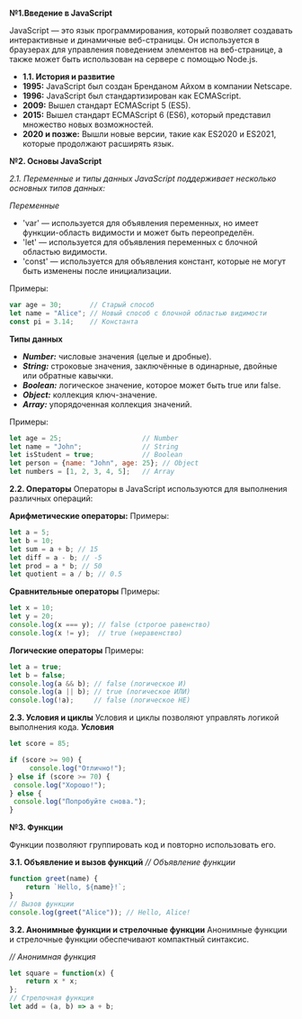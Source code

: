 **№1.Введение в JavaScript**

JavaScript — это язык программирования, который позволяет создавать интерактивные и динамичные веб-страницы. Он используется в браузерах для управления поведением элементов на веб-странице, а также может быть использован на сервере с помощью Node.js.

- **1.1. История и развитие**
- **1995:** JavaScript был создан Бренданом Айхом в компании Netscape.
- **1996:** JavaScript был стандартизирован как ECMAScript.
- **2009:** Вышел стандарт ECMAScript 5 (ES5).
- **2015:** Вышел стандарт ECMAScript 6 (ES6), который представил множество новых возможностей.
- **2020 и позже:** Вышли новые версии, такие как ES2020 и ES2021, которые продолжают расширять язык.

 **№2. Основы JavaScript**

*2.1. Переменные и типы данных*
*JavaScript поддерживает несколько основных типов данных:*

*Переменные*

- 'var' — используется для объявления переменных, но имеет функции-область видимости и может быть переопределён.
- 'let' — используется для объявления переменных с блочной областью видимости.
- 'const' — используется для объявления констант, которые не могут быть изменены после инициализации.

Примеры:
~~~javascript
var age = 30;       // Старый способ
let name = "Alice"; // Новый способ с блочной областью видимости
const pi = 3.14;    // Константа
~~~
**Типы данных**

- ***Number:*** числовые значения (целые и дробные).
- ***String:*** строковые значения, заключённые в одинарные, двойные или обратные кавычки.
- ***Boolean:*** логическое значение, которое может быть true или false.
- ***Object:*** коллекция ключ-значение.
- ***Array:*** упорядоченная коллекция значений.
 
 Примеры:
~~~javascript
let age = 25;                    // Number
let name = "John";               // String
let isStudent = true;            // Boolean
let person = {name: "John", age: 25}; // Object
let numbers = [1, 2, 3, 4, 5];   // Array
~~~
**2.2. Операторы**
Операторы в JavaScript используются для выполнения различных операций:

**Арифметические операторы:**
Примеры:
~~~javascript
let a = 5;
let b = 10;
let sum = a + b; // 15
let diff = a - b; // -5
let prod = a * b; // 50
let quotient = a / b; // 0.5
~~~
**Сравнительные операторы**
Примеры:
~~~javascript
let x = 10;
let y = 20;
console.log(x === y); // false (строгое равенство)
console.log(x != y);  // true (неравенство)
~~~
**Логические операторы**
Примеры:
~~~javascript
let a = true;
let b = false;
console.log(a && b); // false (логическое И)
console.log(a || b); // true (логическое ИЛИ)
console.log(!a);     // false (логическое НЕ)
~~~
**2.3. Условия и циклы**
Условия и циклы позволяют управлять логикой выполнения кода.
**Условия**
~~~javascript
let score = 85;

if (score >= 90) {
     console.log("Отлично!");
} else if (score >= 70) {
 console.log("Хорошо!");
} else {
 console.log("Попробуйте снова.");
}
~~~
**№3. Функции**

Функции позволяют группировать код и повторно использовать его.

**3.1. Объявление и вызов функций**
*// Объявление функции*
~~~javascript
function greet(name) {
    return `Hello, ${name}!`;
}
// Вызов функции
console.log(greet("Alice")); // Hello, Alice!
~~~
**3.2. Анонимные функции и стрелочные функции**
Анонимные функции и стрелочные функции обеспечивают компактный синтаксис.

*// Анонимная функция*
~~~javascript
let square = function(x) {
    return x * x;
};
// Стрелочная функция
let add = (a, b) => a + b;
~~~